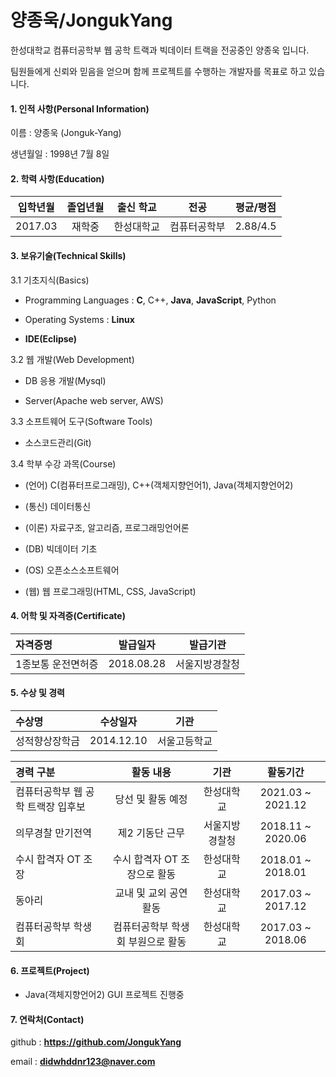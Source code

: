 # 양종욱/JongukYang

한성대학교 컴퓨터공학부 웹 공학 트랙과 빅데이터 트랙을 전공중인 양종욱 입니다.

팀원들에게 신뢰와 믿음을 얻으며 함께 프로젝트를 수행하는 개발자를 목표로 하고 있습니다.



#### 1. 인적 사항(Personal Information)

이름 : 양종욱 (Jonguk-Yang)

생년월일 : 1998년 7월 8일



#### 2. 학력 사항(Education)

| 입학년월 | 졸업년월 | 출신 학교  |     전공     | 평균/평점 |
| :------: | :------: | :--------: | :----------: | :-------: |
| 2017.03  |  재학중  | 한성대학교 | 컴퓨터공학부 | 2.88/4.5  |



#### 3. 보유기술(Technical Skills)

3.1 기초지식(Basics)

- Programming Languages : **C**, C++, **Java**, **JavaScript**, Python

- Operating Systems : **Linux**

- **IDE(Eclipse)**

3.2 웹 개발(Web Development)

- DB 응용 개발(Mysql)

- Server(Apache web server, AWS)

3.3 소프트웨어 도구(Software Tools)

- 소스코드관리(Git)

3.4 학부 수강 과목(Course)

- (언어) C(컴퓨터프로그래밍), C++(객체지향언어1), Java(객체지향언어2)

- (통신) 데이터통신

- (이론) 자료구조, 알고리즘, 프로그래밍언어론

- (DB) 빅데이터 기초

- (OS) 오픈소스소프트웨어

- (웹) 웹 프로그래밍(HTML, CSS, JavaScript)



#### 4. 어학 및 자격증(Certificate)

| 자격증명           |  발급일자  |    발급기관    |
| :----------------- | :--------: | :------------: |
| 1종보통 운전면허증 | 2018.08.28 | 서울지방경찰청 |



#### 5. 수상 및 경력

| 수상명         |  수상일자  |     기관     |
| :------------- | :--------: | :----------: |
| 성적향상장학금 | 2014.12.10 | 서울고등학교 |

| 경력 구분                          |             활동 내용             |      기관      |     활동기간      |
| :--------------------------------- | :-------------------------------: | :------------: | :---------------: |
| 컴퓨터공학부 웹 공학 트랙장 입후보 |         당선 및 활동 예정         |   한성대학교   | 2021.03 ~ 2021.12 |
| 의무경찰 만기전역                  |          제2 기동단 근무          | 서울지방경찰청 | 2018.11 ~ 2020.06 |
| 수시 합격자 OT 조장                |   수시 합격자 OT 조장으로 활동    |   한성대학교   | 2018.01 ~ 2018.01 |
| 동아리                             |      교내 및 교외 공연 활동       |   한성대학교   | 2017.03 ~ 2017.12 |
| 컴퓨터공학부 학생회                | 컴퓨터공학부 학생회 부원으로 활동 |   한성대학교   | 2017.03 ~ 2018.06 |



#### 6. 프로젝트(Project)

- Java(객체지향언어2) GUI 프로젝트 진행중



#### 7. 연락처(Contact)

github : **https://github.com/JongukYang**

email : **didwhddnr123@naver.com**
